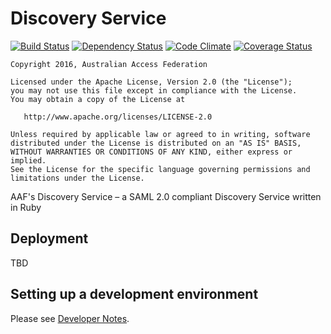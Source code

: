 # Discovery Service

[![Build Status][BS img]][Build Status]
[![Dependency Status][DS img]][Dependency Status]
[![Code Climate][CC img]][Code Climate]
[![Coverage Status][CS img]][Code Climate]

[Build Status]: https://codeship.com/projects/101408
[Dependency Status]: https://gemnasium.com/ausaccessfed/discovery-service
[Code Climate]: https://codeclimate.com/github/ausaccessfed/discovery-service

[BS img]: https://img.shields.io/codeship/f740d200-38de-0133-4d70-3207efb7d1e6/develop.svg
[DS img]: https://img.shields.io/gemnasium/ausaccessfed/discovery-service.svg
[CC img]: https://img.shields.io/codeclimate/github/ausaccessfed/discovery-service.svg
[CS img]: https://img.shields.io/codeclimate/coverage/github/ausaccessfed/discovery-service.svg

```
Copyright 2016, Australian Access Federation

Licensed under the Apache License, Version 2.0 (the "License");
you may not use this file except in compliance with the License.
You may obtain a copy of the License at

   http://www.apache.org/licenses/LICENSE-2.0

Unless required by applicable law or agreed to in writing, software
distributed under the License is distributed on an "AS IS" BASIS,
WITHOUT WARRANTIES OR CONDITIONS OF ANY KIND, either express or implied.
See the License for the specific language governing permissions and
limitations under the License.
```

AAF's Discovery Service – a SAML 2.0 compliant Discovery Service written in Ruby

## Deployment

TBD

## Setting up a development environment

Please see [Developer Notes](developer_notes.md).
